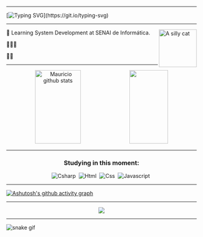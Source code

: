 ### 

<hr>
<!-- <img width=100% src="https://capsule-render.vercel.app/api?type=waving&color=00c647&height=120&section=header"/> -->

<!-- [![Typing SVG](https://readme-typing-svg.herokuapp.com/?color=ffffff&size=28&center=false&vCenter=true&width=600&lines=Seja+Bem+Vindo+:%29;Meu+nome+é+Mauricio;Sou+de+São+Paulo,+Brasil)](https://git.io/typing-svg)

 -->
[![Typing SVG](https://readme-typing-svg.demolab.com?font=Montserrat&size=36&pause=1000&color=00c647&background=08650000&center=true&vCenter=true&width=1280&lines=Hello!+:%29;Welcome!;My+name+is+Mauricio.;I'm+from+São+Paulo,+Brasil.)](https://git.io/typing-svg)



<div align="left">
<hr>
<img src="https://pbs.twimg.com/profile_images/1551979554922700802/z9XUkObc_400x400.jpg" min-width="50px" max-width="100px" width="100px" align="right" alt="A silly cat">

 📖 Learning System Development at SENAI de Informática.

 👨🏾‍🎓 

 ✍🏾 
</div>

<hr>


<div align="center">
</div>

<!-- <br></br> -->

<div align="center">
  <img width="49%" height="195px" src="https://github-readme-stats.vercel.app/api?username=Marqzzs&show_icons=true&count_private=true&hide_border=true&ring_color=00c647&title_color=ffffff&icon_color=00c647&rank-circle_color=00c647&text_color=ffffff&bg_color=0d1117" alt="Mauricio github stats" /> 
  <img width="45%" height="195px" src="https://github-readme-stats.vercel.app/api/top-langs/?username=Marqzzs&layout=compact&hide_border=true&title_color=ffffff&text_color=ffffff&bg_color=0d1117" />
</div>


 <div align="center">
 
 <hr>
 
 ### Studying in this moment:
  
![Csharp](https://img.shields.io/badge/-Csharp-ffffff?style=for-the-badge&logo=csharp&logoColor=white&labelColor=178600&textColor=ffffff)&nbsp;
![Html](https://img.shields.io/badge/-HTML5-ffffff?style=for-the-badge&logo=html5&logoColor=white&labelColor=e34c26&textColor=ffffff)&nbsp;
![Css](https://img.shields.io/badge/-CSS3-ffffff?style=for-the-badge&logo=css3&logoColor=white&labelColor=563d7c&textColor=ffffff)&nbsp;
![Javascript](https://img.shields.io/badge/-Javascript-ffffff?style=for-the-badge&logo=javascript&logoColor=0a0c10&labelColor=f1e05a&textColor=ffffff)&nbsp;

</div>

<hr>

[![Ashutosh's github activity graph](https://github-readme-activity-graph.cyclic.app/graph?username=Marqzzs&bg_color=101319&color=ffffff&line=009334&point=00c647&area=true&border_color=00c647&ring_color=00c647&area_color=004618&hide_border=true)](https://github.com/ashutosh00710/github-readme-activity-graph)

<hr>

<div align="center">

![](https://komarev.com/ghpvc/?username=Marqzzs&color=00c647)
 
</div>

<!-- <img width=100% src="https://capsule-render.vercel.app/api?type=waving&color=00c647&height=120&section=footer"/> -->

<hr>

![snake gif](https://github.com/Marqzzs/Marqzzs/blob/output/github-contribution-grid-snake.svg)


<!--
**wenderdecastro/wenderdecastro** is a ✨ _special_ ✨ repository because its `README.md` (this file) appears on your GitHub profile.
